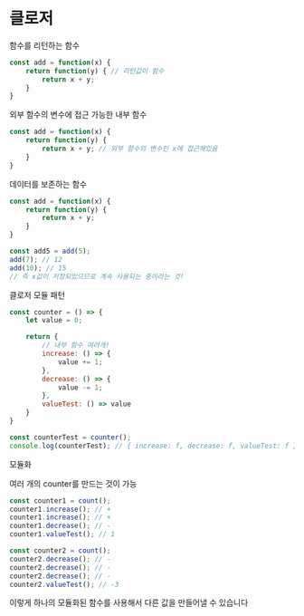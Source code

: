 # 클로저

함수를 리턴하는 함수

```jsx
const add = function(x) {
	return function(y) { // 리턴값이 함수
		return x + y;
	}
}
```

외부 함수의 변수에 접근 가능한 내부 함수

```jsx
const add = function(x) {
	return function(y) {
		return x + y; // 외부 함수의 변수인 x에 접근해있음
	}
}
```

데이터를 보존하는 함수

```jsx
const add = function(x) {
	return function(y) {
		return x + y;
	}
}

const add5 = add(5);
add(7); // 12
add(10); // 15
// 즉 x값이 저장되있으므로 계속 사용되는 중이라는 것!
```

클로저 모듈 패턴

```jsx
const counter = () => {
	let value = 0;

	return {
		// 내부 함수 여러개!
		increase: () => {
			value += 1;
		},
		decrease: () => {
			value -= 1;
		},
		valueTest: () => value
	}
}

const counterTest = counter();
console.log(counterTest); // { increase: f, decrease: f, valueTest: f }
```

모듈화

여러 개의 counter를 만드는 것이 가능

```jsx
const counter1 = count();
counter1.increase(); // +
counter1.increase(); // +
counter1.decrease(); // -
counter1.valueTest(); // 1

const counter2 = count();
counter2.decrease(); // -
counter2.decrease(); // -
counter2.decrease(); // -
counter2.valueTest(); // -3
```

이렇게 하나의 모듈화된 함수를 사용해서 다른 값을 만들어낼 수 있습니다